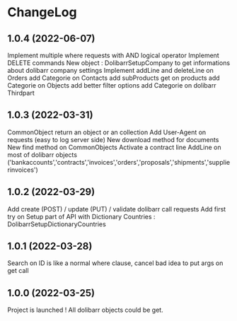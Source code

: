 # ChangeLog

## 1.0.4 (2022-06-07)
Implement multiple where requests with AND logical operator
Implement DELETE commands
New object : DolibarrSetupCompany to get informations about dolibarr company settings
Implement addLine and deleteLine on Orders
add Categorie on Contacts
add subProducts get on products
add Categorie on Objects
add better filter options
add Categorie on dolibarr Thirdpart

## 1.0.3 (2022-03-31)
CommonObject return an object or an collection
Add User-Agent on requests (easy to log server side)
New download method for documents
New find method on CommonObjects
Activate a contract line
AddLine on most of dolibarr objects ('bankaccounts','contracts','invoices','orders','proposals','shipments','supplierinvoices')

## 1.0.2 (2022-03-29)

Add create (POST) / update (PUT) / validate dolibarr call requests
Add first try on Setup part of API with Dictionary Countries : DolibarrSetupDictionaryCountries
## 1.0.1 (2022-03-28)

Search on ID is like a normal where clause, cancel bad idea to put args on get call

## 1.0.0 (2022-03-25)

Project is launched ! All dolibarr objects could be get.
